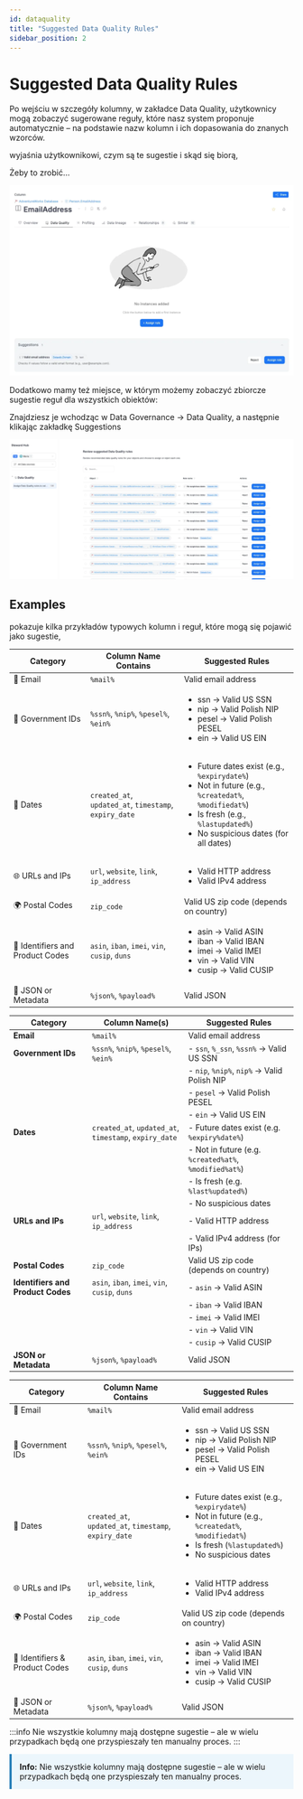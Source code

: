 ```yaml
---
id: dataquality
title: "Suggested Data Quality Rules"
sidebar_position: 2
---
```

# Suggested Data Quality Rules

Po wejściu w szczegóły kolumny, w zakładce Data Quality, użytkownicy mogą zobaczyć sugerowane reguły, które nasz system proponuje automatycznie – na podstawie nazw kolumn i ich dopasowania do znanych wzorców.

wyjaśnia użytkownikowi, czym są te sugestie i skąd się biorą,

Żeby to zrobić...

![alt text](Zrzut_ekranu_2025-07-30_o_11.39.18.webp)

Dodatkowo mamy też miejsce, w którym możemy zobaczyć zbiorcze sugestie reguł dla wszystkich obiektów:

Znajdziesz je wchodząc w Data Governance → Data Quality, a następnie klikając zakładkę Suggestions

![alt text](Zrzut_ekranu_2025-07-30_o_11.40.09.webp)

## Examples

pokazuje kilka przykładów typowych kolumn i reguł, które mogą się pojawić jako sugestie,

<table>
  <thead>
    <tr>
      <th>Category</th>
      <th>Column Name Contains</th>
      <th>Suggested Rules</th>
    </tr>
  </thead>
  <tbody>
    <tr>
      <td>📧 Email</td>
      <td><code>%mail%</code></td>
      <td>Valid email address</td>
    </tr>
    <tr>
      <td>🪪 Government IDs</td>
      <td><code>%ssn%</code>, <code>%nip%</code>, <code>%pesel%</code>, <code>%ein%</code></td>
      <td>
        <ul>
          <li>ssn → Valid US SSN</li>
          <li>nip → Valid Polish NIP</li>
          <li>pesel → Valid Polish PESEL</li>
          <li>ein → Valid US EIN</li>
        </ul>
      </td>
    </tr>
    <tr>
      <td>📅 Dates</td>
      <td><code>created_at</code>, <code>updated_at</code>, <code>timestamp</code>, <code>expiry_date</code></td>
      <td>
        <ul>
          <li>Future dates exist (e.g., <code>%expirydate%</code>)</li>
          <li>Not in future (e.g., <code>%createdat%</code>, <code>%modifiedat%</code>)</li>
          <li>Is fresh (e.g., <code>%lastupdated%</code>)</li>
          <li>No suspicious dates (for all dates)</li>
        </ul>
      </td>
    </tr>
    <tr>
      <td>🌐 URLs and IPs</td>
      <td><code>url</code>, <code>website</code>, <code>link</code>, <code>ip_address</code></td>
      <td>
        <ul>
          <li>Valid HTTP address</li>
          <li>Valid IPv4 address</li>
        </ul>
      </td>
    </tr>
    <tr>
      <td>🌍 Postal Codes</td>
      <td><code>zip_code</code></td>
      <td>Valid US zip code (depends on country)</td>
    </tr>
    <tr>
      <td>🔢 Identifiers and Product Codes</td>
      <td><code>asin</code>, <code>iban</code>, <code>imei</code>, <code>vin</code>, <code>cusip</code>, <code>duns</code></td>
      <td>
        <ul>
          <li>asin → Valid ASIN</li>
          <li>iban → Valid IBAN</li>
          <li>imei → Valid IMEI</li>
          <li>vin → Valid VIN</li>
          <li>cusip → Valid CUSIP</li>
        </ul>
      </td>
    </tr>
    <tr>
      <td>🧾 JSON or Metadata</td>
      <td><code>%json%</code>, <code>%payload%</code></td>
      <td>Valid JSON</td>
    </tr>
  </tbody>
</table>

| Category                    | Column Name(s)                                      | Suggested Rules                                        |
|----------------------------|-----------------------------------------------------|--------------------------------------------------------|
| **Email**                  | `%mail%`                                            | Valid email address                                    |
| **Government IDs**         | `%ssn%`, `%nip%`, `%pesel%`, `%ein%`                | - `ssn`, `%_ssn`, `%ssn%` → Valid US SSN              |
|                            |                                                     | - `nip`, `%nip%`, `nip%` → Valid Polish NIP           |
|                            |                                                     | - `pesel` → Valid Polish PESEL                        |
|                            |                                                     | - `ein` → Valid US EIN                                |
| **Dates**                  | `created_at`, `updated_at`, `timestamp`, `expiry_date` | - Future dates exist (e.g. `%expiry%date%`)       |
|                            |                                                     | - Not in future (e.g. `%created%at%`, `%modified%at%`)|
|                            |                                                     | - Is fresh (e.g. `%last%updated%`)                    |
|                            |                                                     | - No suspicious dates                                 |
| **URLs and IPs**           | `url`, `website`, `link`, `ip_address`              | - Valid HTTP address                                  |
|                            |                                                     | - Valid IPv4 address (for IPs)                        |
| **Postal Codes**           | `zip_code`                                          | Valid US zip code (depends on country)                |
| **Identifiers and Product Codes** | `asin`, `iban`, `imei`, `vin`, `cusip`, `duns` | - `asin` → Valid ASIN                            |
|                            |                                                     | - `iban` → Valid IBAN                                 |
|                            |                                                     | - `imei` → Valid IMEI                                 |
|                            |                                                     | - `vin` → Valid VIN                                   |
|                            |                                                     | - `cusip` → Valid CUSIP                               |
| **JSON or Metadata**       | `%json%`, `%payload%`                               | Valid JSON                                             |

<table>
  <thead>
    <tr>
      <th>Category</th>
      <th>Column Name Contains</th>
      <th>Suggested Rules</th>
    </tr>
  </thead>
  <tbody>
    <tr>
      <td>📧 Email</td>
      <td><code>%mail%</code></td>
      <td>Valid email address</td>
    </tr>
    <tr>
      <td>🪪 Government IDs</td>
      <td><code>%ssn%</code>, <code>%nip%</code>, <code>%pesel%</code>, <code>%ein%</code></td>
      <td>
        <ul>
          <li>ssn → Valid US SSN</li>
          <li>nip → Valid Polish NIP</li>
          <li>pesel → Valid Polish PESEL</li>
          <li>ein → Valid US EIN</li>
        </ul>
      </td>
    </tr>
    <tr>
      <td>📅 Dates</td>
      <td><code>created_at</code>, <code>updated_at</code>, <code>timestamp</code>, <code>expiry_date</code></td>
      <td>
        <ul>
          <li>Future dates exist (e.g., <code>%expirydate%</code>)</li>
          <li>Not in future (e.g., <code>%createdat%</code>, <code>%modifiedat%</code>)</li>
          <li>Is fresh (<code>%lastupdated%</code>)</li>
          <li>No suspicious dates</li>
        </ul>
      </td>
    </tr>
    <tr>
      <td>🌐 URLs and IPs</td>
      <td><code>url</code>, <code>website</code>, <code>link</code>, <code>ip_address</code></td>
      <td>
        <ul>
          <li>Valid HTTP address</li>
          <li>Valid IPv4 address</li>
        </ul>
      </td>
    </tr>
    <tr>
      <td>🌍 Postal Codes</td>
      <td><code>zip_code</code></td>
      <td>Valid US zip code (depends on country)</td>
    </tr>
    <tr>
      <td>🔢 Identifiers &amp; Product Codes</td>
      <td><code>asin</code>, <code>iban</code>, <code>imei</code>, <code>vin</code>, <code>cusip</code>, <code>duns</code></td>
      <td>
        <ul>
          <li>asin → Valid ASIN</li>
          <li>iban → Valid IBAN</li>
          <li>imei → Valid IMEI</li>
          <li>vin → Valid VIN</li>
          <li>cusip → Valid CUSIP</li>
        </ul>
      </td>
    </tr>
    <tr>
      <td>🧾 JSON or Metadata</td>
      <td><code>%json%</code>, <code>%payload%</code></td>
      <td>Valid JSON</td>
    </tr>
  </tbody>
</table>


:::info
Nie wszystkie kolumny mają dostępne sugestie – ale w wielu przypadkach będą one przyspieszały ten manualny proces. 
:::

<div style="border-left: 4px solid #2980b9; background: #ecf6fc; padding: 1em;">
  <strong>Info:</strong> Nie wszystkie kolumny mają dostępne sugestie – ale w wielu przypadkach będą one przyspieszały ten manualny proces.
</div>